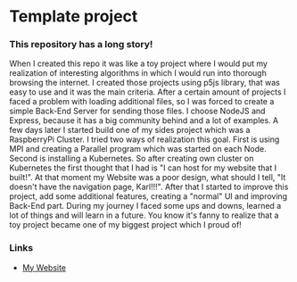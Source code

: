 # Template project

### This repository has a long story!

When I created this repo it was like a toy project where I would put my realization of interesting algorithms in which I would run into thorough browsing the internet. I created those projects using p5js library, that was easy to use and it was the main criteria. After a certain amount of projects I faced a problem with loading additional files, so I was forced to create a simple Back-End Server for sending those files. I choose NodeJS and Express, because it has a big community behind and a lot of examples. A few days later I started build one of my sides project which was a RaspberryPi Cluster. I tried two ways of realization this goal. First is using MPI and creating a Parallel program which was started on each Node. Second is installing a Kubernetes. So after creating own cluster on Kubernetes the first thought that I had is "I can host for my website that I built!". At that moment my Website was a poor design, what should I tell, "It doesn't have the navigation page, Karl!!!". After that I started to improve this project, add some additional features, creating a "normal" UI and improving Back-End part. During my journey I faced some ups and downs, learned a lot of things and will learn in a future. You know it's fanny to realize that a toy project became one of my biggest project which I proud of!

### Links

- [My Website](https://www.mortis-grimreaper.net/projects)
